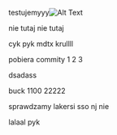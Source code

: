 testujemyyy![Alt Text](https://picsum.photos/id/8/200/300)

nie tutaj nie tutaj 

cyk pyk mdtx krullll


pobiera commity 1 2 3


dsadass  


buck 1100
22222

sprawdzamy
lakersi sso
nj nie  

lalaal pyk